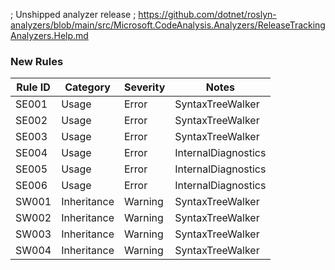 ﻿; Unshipped analyzer release
; https://github.com/dotnet/roslyn-analyzers/blob/main/src/Microsoft.CodeAnalysis.Analyzers/ReleaseTrackingAnalyzers.Help.md

### New Rules

Rule ID | Category | Severity | Notes
--------|----------|----------|-------
SE001 | Usage | Error | SyntaxTreeWalker
SE002 | Usage | Error | SyntaxTreeWalker
SE003 | Usage | Error | SyntaxTreeWalker
SE004 | Usage | Error | InternalDiagnostics
SE005 | Usage | Error | InternalDiagnostics
SE006 | Usage | Error | InternalDiagnostics
SW001 | Inheritance | Warning | SyntaxTreeWalker
SW002 | Inheritance | Warning | SyntaxTreeWalker
SW003 | Inheritance | Warning | SyntaxTreeWalker
SW004 | Inheritance | Warning | SyntaxTreeWalker